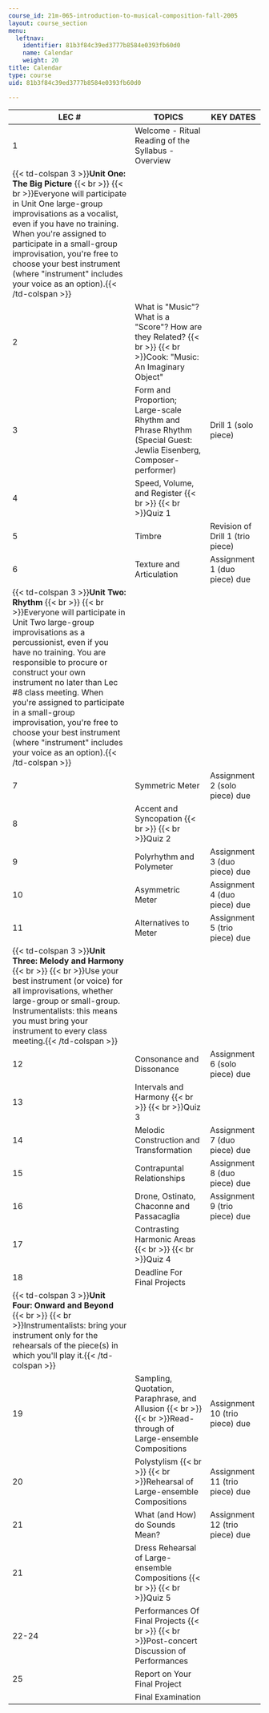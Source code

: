 ```yaml
---
course_id: 21m-065-introduction-to-musical-composition-fall-2005
layout: course_section
menu:
  leftnav:
    identifier: 81b3f84c39ed3777b8584e0393fb60d0
    name: Calendar
    weight: 20
title: Calendar
type: course
uid: 81b3f84c39ed3777b8584e0393fb60d0

---
```


| LEC # | TOPICS | KEY DATES |
| --- | --- | --- |
| 1 | Welcome - Ritual Reading of the Syllabus - Overview |  |
| {{< td-colspan 3 >}}**Unit One: The Big Picture**  {{< br >}}  {{< br >}}Everyone will participate in Unit One large-group improvisations as a vocalist, even if you have no training. When you're assigned to participate in a small-group improvisation, you're free to choose your best instrument (where "instrument" includes your voice as an option).{{< /td-colspan >}} |||
| 2 | What is "Music"? What is a "Score"? How are they Related?  {{< br >}}  {{< br >}}Cook: "Music: An Imaginary Object" |  |
| 3 | Form and Proportion; Large-scale Rhythm and Phrase Rhythm (Special Guest: Jewlia Eisenberg, Composer-performer) | Drill 1 (solo piece) |
| 4 | Speed, Volume, and Register  {{< br >}}  {{< br >}}Quiz 1 |  |
| 5 | Timbre | Revision of Drill 1 (trio piece) |
| 6 | Texture and Articulation | Assignment 1 (duo piece) due |
| {{< td-colspan 3 >}}**Unit Two: Rhythm**  {{< br >}}  {{< br >}}Everyone will participate in Unit Two large-group improvisations as a percussionist, even if you have no training. You are responsible to procure or construct your own instrument no later than Lec #8 class meeting. When you're assigned to participate in a small-group improvisation, you're free to choose your best instrument (where "instrument" includes your voice as an option).{{< /td-colspan >}} |||
| 7 | Symmetric Meter | Assignment 2 (solo piece) due |
| 8 | Accent and Syncopation  {{< br >}}  {{< br >}}Quiz 2 |  |
| 9 | Polyrhythm and Polymeter | Assignment 3 (duo piece) due |
| 10 | Asymmetric Meter | Assignment 4 (duo piece) due |
| 11 | Alternatives to Meter | Assignment 5 (trio piece) due |
| {{< td-colspan 3 >}}**Unit Three: Melody and Harmony**  {{< br >}}  {{< br >}}Use your best instrument (or voice) for all improvisations, whether large-group or small-group. Instrumentalists: this means you must bring your instrument to every class meeting.{{< /td-colspan >}} |||
| 12 | Consonance and Dissonance | Assignment 6 (solo piece) due |
| 13 | Intervals and Harmony  {{< br >}}  {{< br >}}Quiz 3 |  |
| 14 | Melodic Construction and Transformation | Assignment 7 (duo piece) due |
| 15 | Contrapuntal Relationships | Assignment 8 (duo piece) due |
| 16 | Drone, Ostinato, Chaconne and Passacaglia | Assignment 9 (trio piece) due |
| 17 | Contrasting Harmonic Areas  {{< br >}}  {{< br >}}Quiz 4 |  |
| 18 | Deadline For Final Projects |  |
| {{< td-colspan 3 >}}**Unit Four: Onward and Beyond**  {{< br >}}  {{< br >}}Instrumentalists: bring your instrument only for the rehearsals of the piece(s) in which you'll play it.{{< /td-colspan >}} |||
| 19 | Sampling, Quotation, Paraphrase, and Allusion  {{< br >}}  {{< br >}}Read-through of Large-ensemble Compositions | Assignment 10 (trio piece) due |
| 20 | Polystylism  {{< br >}}  {{< br >}}Rehearsal of Large-ensemble Compositions | Assignment 11 (trio piece) due |
| 21 | What (and How) do Sounds Mean? | Assignment 12 (trio piece) due |
| 21 | Dress Rehearsal of Large-ensemble Compositions  {{< br >}}  {{< br >}}Quiz 5 |  |
| 22-24 | Performances Of Final Projects  {{< br >}}  {{< br >}}Post-concert Discussion of Performances |  |
| 25 | Report on Your Final Project |  |
|  | Final Examination |